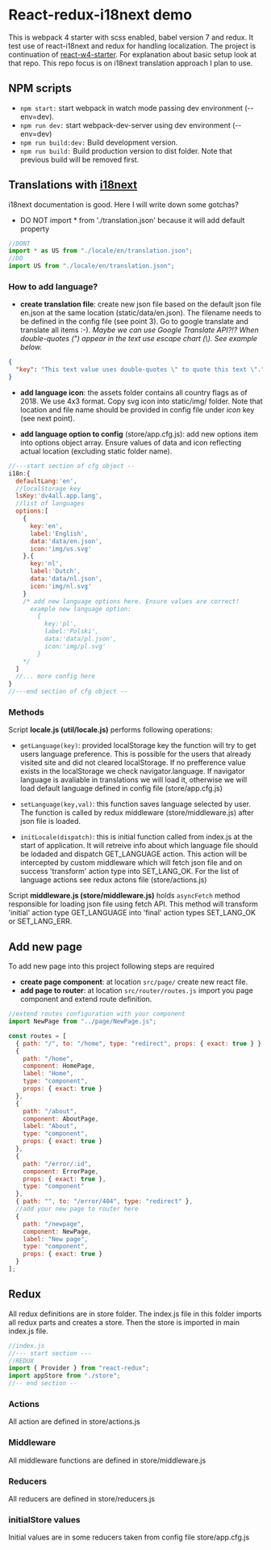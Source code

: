 # React-redux-i18next demo

This is webpack 4 starter with scss enabled, babel version 7 and redux. It test use of react-i18next and redux for handling localization. The project is continuation of [react-w4-starter](https://github.com/dmijatovic/react-webpack4-starter). For explanation about basic setup look at that repo. This repo focus is on i18next translation approach I plan to use.

## NPM scripts

- `npm start:` start webpack in watch mode passing dev environment (--env=dev).
- `npm run dev:` start webpack-dev-server using dev environment (--env=dev)
- `npm run build:dev:` Build development version.
- `npm run build:` Build production version to dist folder. Note that previous build will be removed first.

## Translations with [i18next](https://react.i18next.com/)

i18next documentation is good. Here I will write down some gotchas?

- DO NOT import \* from './translation.json' because it will add default property

```javascript
//DONT
import * as US from "./locale/en/translation.json";
//DO
import US from "./locale/en/translation.json";
```

### How to add language?

- **create translation file**: create new json file based on the default json file en.json at the same location (static/data/en.json). The filename needs to be defined in the config file (see point 3). Go to google translate and translate all items :-). _Maybe we can use Google Translate API?!? When double-quotes (") appear in the text use escape chart (\\). See example below._

```json
{
  "key": "This text value uses double-quotes \" to quote this text \"."
}
```

- **add language icon**: the assets folder contains all country flags as of 2018. We use 4x3 format. Copy svg icon into static/img/ folder. Note that location and file name should be provided in config file under _icon_ key (see next point).

- **add language option to config** (store/app.cfg.js): add new options item into options object array. Ensure values of data and icon reflecting actual location (excluding static folder name).

```javascript
//---start section of cfg object --
i18n:{
  defaultLang:'en',
  //localStorage key
  lsKey:'dv4all.app.lang',
  //list of languages
  options:[
    {
      key:'en',
      label:'English',
      data:'data/en.json',
      icon:'img/us.svg'
    },{
      key:'nl',
      label:'Dutch',
      data:'data/nl.json',
      icon:'img/nl.svg'
    }
    /* add new language options here. Ensure values are correct!
      example new language option:
        {
          key:'pl',
          label:'Polski',
          data:'data/pl.json',
          icon:'img/pl.svg'
        }
    */
  ]
  //... more config here
}
//---end section of cfg object --
```

### Methods

Script **locale.js (util/locale.js)** performs following operations:

- `getLanguage(key)`: provided localStorage key the function will try to get users language preference. This is possible for the users that already visited site and did not cleared localStorage. If no prefference value exists in the localStorage we check navigator.language. If navigator language is avaliable in translations we will load it, otherwise we will load default language defined in config file (store/app.cfg.js)

- `setLanguage(key,val)`: this function saves language selected by user. The function is called by redux middleware (store/middleware.js) after json file is loaded.

- `initLocale(dispatch)`: this is initial function called from index.js at the start of application. It will retreive info about which language file should be lodaded and dispatch GET_LANGUAGE action. This action will be intercepted by custom middleware which will fetch json file and on success 'transform' action type into SET_LANG_OK. For the list of language actions see redux actons file (store/actions.js)

Script **middleware.js (store/middleware.js)** holds `asyncFetch` method responsible for loading json file using fetch API. This method will transform 'initial' action type GET_LANGUAGE into 'final' action types SET_LANG_OK or SET_LANG_ERR.

## Add new page

To add new page into this project following steps are required

- **create page component**: at location `src/page/` create new react file.
- **add page to router**: at location `src/router/routes.js` import you page component and extend route definition.

```javascript
//extend routes configuration with your component
import NewPage from "../page/NewPage.js";

const routes = [
  { path: "/", to: "/home", type: "redirect", props: { exact: true } },
  {
    path: "/home",
    component: HomePage,
    label: "Home",
    type: "component",
    props: { exact: true }
  },
  {
    path: "/about",
    component: AboutPage,
    label: "About",
    type: "component",
    props: { exact: true }
  },
  {
    path: "/error/:id",
    component: ErrorPage,
    props: { exact: true },
    type: "component"
  },
  { path: "", to: "/error/404", type: "redirect" },
  //add your new page to router here
  {
    path: "/newpage",
    component: NewPage,
    label: "New page",
    type: "component",
    props: { exact: true }
  }
];
```

## Redux

All redux definitions are in store folder. The index.js file in this folder imports all redux parts and creates a store. Then the store is imported in main index.js file.

```javascript
//index.js
//--- start section ---
//REDUX
import { Provider } from "react-redux";
import appStore from "./store";
//-- end section --
```

### Actions

All action are defined in store/actions.js

### Middleware

All middleware functions are defined in store/middleware.js

### Reducers

All reducers are defined in store/reducers.js

### initialStore values

Initial values are in some reducers taken from config file store/app.cfg.js
